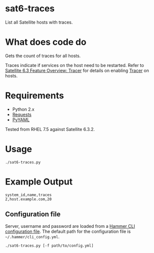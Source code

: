 # sat6-traces

List all Satellite hosts with traces.

# What does code do

Gets the count of traces for all hosts.

Traces indicate if services on the host need to be restarted. Refer to [Satellite 6.3 Feature Overview: Tracer](https://access.redhat.com/articles/3358611) for details on enabling [Tracer](http://tracer-package.com) on hosts.

# Requirements

* Python 2.x
* [Requests](http://python-requests.org/)
* [PyYAML](https://pyyaml.org/)

Tested from RHEL 7.5 against Satellite 6.3.2.

# Usage

~~~
./sat6-traces.py
~~~

# Example Output

~~~
system_id,name,traces
2,host.example.com,20
~~~

## Configuration file
Server, username and password are loaded from a [Hammer CLI configuration file](https://github.com/theforeman/hammer-cli-foreman/blob/master/doc/configuration.md). The default path for the configuration file is `~/.hammer/cli_config.yml`.

~~~
./sat6-traces.py [-f path/to/config.yml]
~~~
